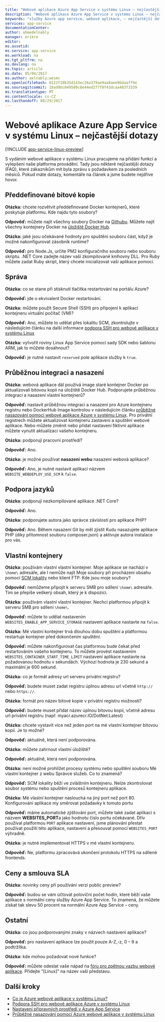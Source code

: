 ```yaml
---
title: "Webové aplikace Azure App Service v systému Linux – nejčastější dotazy | Microsoft Docs"
description: "Webové aplikace Azure App Service v systému Linux – nejčastější dotazy."
keywords: "služby Azure app service, webové aplikace, – nejčastější dotazy, linux, operačních systémů"
services: app-service
documentationCenter: 
author: ahmedelnably
manager: erikre
editor: 
ms.assetid: 
ms.service: app-service
ms.workload: na
ms.tgt_pltfrm: na
ms.devlang: na
ms.topic: article
ms.date: 05/04/2017
ms.author: aelnably;wesmc
ms.openlocfilehash: 6122f28b35d143ec26a379ae9aa8aee9bdaaff9e
ms.sourcegitcommit: 18ad9bc049589c8e44ed277f8f43dcaa483f3339
ms.translationtype: MT
ms.contentlocale: cs-CZ
ms.lasthandoff: 08/29/2017
---
```

# <a name="azure-app-service-web-app-on-linux-faq"></a>Webové aplikace Azure App Service v systému Linux – nejčastější dotazy

[!INCLUDE [app-service-linux-preview](../../includes/app-service-linux-preview.md)]


S vydáním webové aplikace v systému Linux pracujeme na přidání funkcí a vylepšení naše platforma provádění. Tady jsou některé nejčastější dotazy (FAQ), které zákazníkům mít byla zprávu s požadavkem za posledních měsíců.
Pokud máte dotazy, komentáře na článek a jsme budete nejdříve hovor.

## <a name="built-in-images"></a>Předdefinované bitové kopie

**Otázka:** chcete rozvětvit předdefinované Docker kontejnerů, které poskytuje platformu. Kde najdu tyto soubory?

**Odpověď:** můžete najít všechny soubory Docker na [Githubu](https://github.com/azure-app-service). Můžete najít všechny kontejnery Docker na [úložiště Docker Hub](https://hub.docker.com/u/appsvc/).

**Otázka:** jaké jsou očekávané hodnoty pro spuštění souboru část, když je možné nakonfigurovat zásobník runtime?

**Odpověď:** pro Node.Js, určíte PM2 konfiguračního souboru nebo souboru skriptu. .NET Core zadejte název vaší zkompilované knihovny DLL. Pro Ruby můžete zadat Ruby skript, který chcete inicializovat vaší aplikace pomocí.

## <a name="management"></a>Správa

**Otázka:** co se stane při stisknutí tlačítka restartování na portálu Azure?

**Odpověď:** jde o ekvivalent Docker restartování.

**Otázka:** můžete použít Secure Shell (SSH) pro připojení k aplikaci kontejneru virtuální počítač (VM)?

**Odpověď:** Ano, můžete to udělat přes lokalitu SCM, zkontrolujte v následujícím článku na další informace [podpora SSH pro webové aplikace v systému Linux](./app-service-linux-ssh-support.md)

**Otázka:** vytvořit roviny Linux App Service pomocí sady SDK nebo šablonu ARM, jak to můžete dosáhnout?

**Odpověď:** je nutné nastavit `reserved` pole aplikace služby k `true`.

## <a name="continuous-integrationdeployment"></a>Průběžnou integraci a nasazení

**Otázka:** webová aplikace dál používá image staré kontejner Docker po aktualizovali bitovou kopii na úložiště Docker Hub. Podporujete průběžnou integraci a nasazení vlastní kontejnerů?

**Odpověď:** nastavit průběžnou integraci a nasazení pro Azure kontejneru registru nebo DockerHub Image kontrolou v následujícím článku [průběžné nasazování pomocí webové aplikace Azure v systému Linux](./app-service-linux-ci-cd.md). Pro privátní registrech můžete aktualizovat kontejneru zastavení a spuštění webové aplikace. Nebo můžete změnit nebo přidat nastavení fiktivní aplikace můžete vynutit aktualizaci vašeho kontejneru.

**Otázka:** podporují pracovní prostředí?

**Odpověď:** Ano.

**Otázka:** je možné používat **nasazení webu** nasazení webová aplikace?

**Odpověď:** Ano, je nutné nastavit aplikaci názvem `WEBSITE_WEBDEPLOY_USE_SCM` k `false`.

## <a name="language-support"></a>Podpora jazyků

**Otázka:** podporují nezkompilované aplikace .NET Core?

**Odpověď:** Ano.

**Otázka:** podporujete autora jako správce závislostí pro aplikace PHP?

**Odpověď:** Ano. Během nasazení Git by měl zjistit Kudu nasazujete aplikace PHP (díky přítomnost souboru composer.json) a aktivuje autora instalace pro vás.

## <a name="custom-containers"></a>Vlastní kontejnery

**Otázka:** používám vlastní vlastní kontejner. Moje aplikace se nachází v `\home\` adresáře, ale I nemůže najít Moje soubory při procházení obsahu pomocí [SCM lokality](https://github.com/projectkudu/kudu) nebo klient FTP. Kde jsou moje soubory?

**Odpověď:** nemůžeme připojit k serveru SMB pro sdílení `\home\` adresáře. Tím se přepíše veškerý obsah, který je k dispozici.

**Otázka:** používám vlastní vlastní kontejner. Nechci platformou připojit k serveru SMB pro sdílení `\home\`.

**Odpověď:** můžete to udělat nastavením `WEBSITES_ENABLE_APP_SERVICE_STORAGE` nastavení aplikace nastavte na `false`.

**Otázka:** Mé vlastní kontejner trvá dlouhou dobu spuštění a platformou restartuje kontejner před dokončením spuštění.

**Odpověď:** můžete nakonfigurovat čas platformou bude čekat před restartováním vašeho kontejneru. To můžete provést nastavením `WEBSITES_CONTAINER_START_TIME_LIMIT` nastavení aplikace nastavte na požadovanou hodnotu v sekundách. Výchozí hodnota je 230 sekund a maximální je 600 sekund.

**Otázka:** co je formát adresy url serveru privátní registru?

**Odpověď:** budete muset zadat registru úplnou adresu url včetně `http://` nebo `https://`.

**Otázka:** formát pro název bitové kopie v privátní registru možnosti?

**Odpověď:** budete muset přidat název úplnou bitovou kopii, včetně adresu url privátní registru (např. myacr.azurecr.IO/DotNet:Latest)

**Otázka:** chcete vystavit více než jeden port na mé vlastní kontejner bitovou kopii. Je to možné?

**Odpověď:** aktuálně, která není podporována.

**Otázka:** můžete zahrnout vlastní úložiště?

**Odpověď:** aktuálně, která není podporována.

**Otázka:** není možné prohlížet procesy systému nebo spuštění souboru Mé vlastní kontejner z webu Správce služeb. Co to znamená?

**Odpověď:** SCM lokality běží ve zvláštním kontejneru. Nelze zkontrolovat soubor systému nebo spuštění procesů kontejneru aplikace.

**Otázka:** Mé vlastní kontejner naslouchá na jiný port než port 80. Konfigurování aplikace my směrovat požadavky k tomuto portu

**Odpověď:** máme automatické zjišťování port, můžete také zadat aplikaci s názvem **WEBSITES_PORT**a jako hodnotu číslo portu očekávané. Dřív používal platformou `PORT` aplikace nastavení, jsme plánování přestat používat použití této aplikace, nastavení a přesouvat pomocí `WEBSITES_PORT` výhradně.

**Otázka:** je nutné implementovat HTTPS v mé vlastní kontejneru.

**Odpověď:** Ne, platformu zpracovává ukončení protokolu HTTPS na sdílené frontends.

## <a name="pricing-and-sla"></a>Ceny a smlouva SLA

**Otázka:** novinky ceny při používání verzi public preview?

**Odpověď:** budou se vám účtovat poloviční počet hodin, které běží vaše aplikace s normální ceny služby Azure App Service. To znamená, že můžete získat tak slevu 50 procent na normální Azure App Service – ceny.

## <a name="other"></a>Ostatní

**Otázka:** co jsou podporovanými znaky v názvech nastavení aplikace?

**Odpověď:** pro nastavení aplikace lze použít pouze A-Z,-z, 0 – 9 a podtržítka.

**Otázka:** kde mohou požadovat nové funkce?

**Odpověď:** můžete odeslat vaše nápad na [fóru pro zpětnou vazbu webové aplikace](https://aka.ms/webapps-uservoice). Přidejte "[Linux]" na název vaší představu.

## <a name="next-steps"></a>Další kroky
* [Co je Azure webové aplikace v systému Linux?](app-service-linux-intro.md)
* [Podpora SSH pro webové aplikace Azure v systému Linux](./app-service-linux-ssh-support.md)
* [Nastavení přípravných prostředí v Azure App Service](./web-sites-staged-publishing.md)
* [Průběžné nasazování pomocí Azure webové aplikace v systému Linux](./app-service-linux-ci-cd.md)
